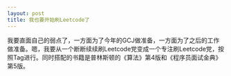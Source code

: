 ```yaml
---
layout: post
title: 我也要开始刷Leetcode了
---
```


<div class="message">
我要直面自己的弱点了，一方面为了今年的GCJ做准备，一方面为了之后的工作做准备。嗯，我要从一个断断续续刷Leetcode党变成一个专注刷Leetcode党，按照Tag进行。同时搭配的书籍是普林斯顿的《算法》第4版和《程序员面试金典》第5版。
</div>


